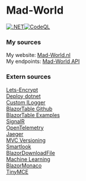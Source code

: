 # Mad-World

[![.NET](https://github.com/oveldman/MadWorld/actions/workflows/dotnet.yml/badge.svg)](https://github.com/oveldman/MadWorld/actions/workflows/dotnet.yml)[![CodeQL](https://github.com/oveldman/MadWorld/actions/workflows/codeql-analysis.yml/badge.svg)](https://github.com/oveldman/MadWorld/actions/workflows/codeql-analysis.yml)
### My sources
My website: [Mad-World.nl](https://www.mad-world.nl/)\
My endpoints: [Mad-World API](https://www.mad-world.nl/api/swagger/)
### Extern sources
[Lets-Encrypt](https://certbot.eff.org/lets-encrypt/ubuntufocal-nginx)\
[Deploy dotnet](https://docs.microsoft.com/en-us/aspnet/core/host-and-deploy/linux-nginx?view=aspnetcore-5.0)\
[Custom ILogger](https://docs.microsoft.com/en-us/dotnet/core/extensions/custom-logging-provider)\
[BlazorTable Github](https://github.com/IvanJosipovic/BlazorTable)\
[BlazorTable Examples](https://blazortable.netlify.app/)\
[SignalR](https://docs.microsoft.com/en-us/aspnet/core/tutorials/signalr-blazor?view=aspnetcore-5.0&tabs=visual-studio&pivots=webassembly)\
[OpenTelemetry](https://opentelemetry.io/)\
[Jaeger](https://www.jaegertracing.io/)\
[MVC Versioning](https://www.infoworld.com/article/3562355/how-to-use-api-versioning-in-aspnet-core.html)\
[Smartlook](https://www.smartlook.com/)\
[BlazorDownloadFile](https://github.com/arivera12/BlazorDownloadFile)\
[Machine Learning](https://dotnet.microsoft.com/apps/machinelearning-ai/ml-dotnet) \
[BlazorMonaco](https://github.com/serdarciplak/BlazorMonaco)\
[TinyMCE](https://github.com/tinymce/tinymce-blazor)